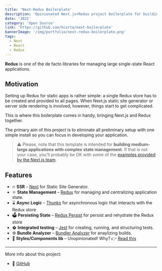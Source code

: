 ```yaml
---
title: 'Next-Redux Boilerplate'
description: 'Opinionated Next.js+Redux project boilerplate for building super-performant SSR React websites.'
date: '2021'
category: 'Open Source'
link: 'https://github.com/hcorta/next-boilerplate'
bannerImage: '/img/portfolio/next-redux-boilerplate.png'
tags:
  - Next
  - React
  - Redux
---
```



**Redux** is one of the de facto libraries for managing large single-state React applications.

## Motivation

Setting up Redux for static apps is rather simple: a single Redux store has to be created and provided to all pages. When Next.js static site generator or server side rendering is involved, however, things start to get complicated.

This is where this boilerplate comes in handy, bringing Next.js and Redux together.

The primary aim of this project is to eliminate all preliminary setup with one simple install so you can focus in developing your application.

> ⚠️ Please, note that this template is intended for **building medium-large applications with complex state management**. If that is not your case, you'll probably be OK with some of the [examples provided by the Next.js team](https://github.com/vercel/next.js/tree/canary/examples).

## Features

- 🔥 **SSR** – [Next](https://nextjs.org) for Static Site Generator.
- ⚛️ **State Management** – [Redux](https://react-redux.js.org) for managing and centralizing application state.
- ⌛️ **Async Logic** – [Thunks](https://github.com/reduxjs/redux-thunk) for asynchronous logic that interacts with the Redux store
- 🗳 **Persisting State** – [Redux Persist](https://github.com/rt2zz/redux-persist) for persist and rehydrate the Redux store
- � **Integrated testing** – [Jest](https://jestjs.io/) for creating, running, and structuring tests.
- ⚙️ **Bundle Analyzer** – [Bundler Analyzer](https://www.npmjs.com/package/@next/bundle-analyzer) for anaylizing builds.
- 🎨 **Styles/Components lib** – Unopinionated! Why? 👉 [Read this](#Styles)

***

More info about this project:

- 🐙 [GitHub](https://github.com/hcorta/next-redux-boilerplate)
